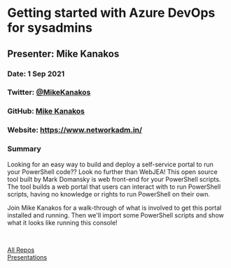 # Getting started with Azure DevOps for sysadmins

## Presenter: Mike Kanakos

### Date: 1 Sep 2021

### Twitter: [@MikeKanakos](https://twitter.com/MikeKanakos)

### GitHub: [Mike Kanakos](https://github.com/compwiz32)

### Website: <https://www.networkadm.in/>

### Summary

Looking for an easy way to build and deploy a self-service portal to run your PowerShell code?? Look no further than WebJEA! This open source tool built by Mark Domansky is web front-end for your PowerShell scripts. The tool builds a web portal that users can interact with to run PowerShell scripts, having no knowledge or rights to run PowerShell on their own.

Join Mike Kanakos for a walk-through of what is involved to get this portal installed and running. Then we'll import some PowerShell scripts and show what it looks like running this console!

&nbsp;
&nbsp;

[All Repos](https://github.com/compwiz32?tab=repositories)  
[Presentations](https://github.com/compwiz32/Presentations)

